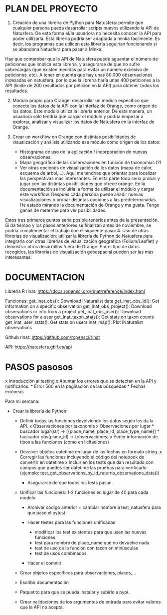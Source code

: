 # PLAN DEL PROYECTO

1. Creación de una librería de Python para Natusfera: permite que cualquier persona pueda desarrollar scripts nuevos utilizando la API de Natusfera. De esta forma el/la usuario/a no necesita conocer la API para poder utilizarla. Esta librería podría ser adaptada a minka fácilmente. Es decir, los programas que utilicen esta librería seguirían funcionando si se abandona Natusfera para pasar a Minka.

Hay que comprobar que la API de Natusfera puede aguantar el número de peticiones que implica esta librería, y asegurarse de que no sufre sobrecargas (que existen medidas para evitar un número excesivo de peticiones, etc). A tener en cuenta que hay unas 80.000 observaciones indexadas en natusfera, por lo que la librería haría unas 400 peticiones a la API (límite de 200 resultados por petición en la API) para obtener todos los resultados.

2. Módulo propio para Orange: desarrollar un módulo específico que conecte los datos de la API con la interfaz de Orange, como origen de los datos. Este módulo utiliza la librería anterior. De esta manera, un usuario/a sólo tendría que cargar el módulo y podría empezar a explorar, analizar y visualizar los datos de Natusfera en la interfaz de Orange.

3. Crear un workflow en Orange con distintas posibilidades de visualización y análisis utilizando ese módulo como origen de los datos:
    - Histograma de uso de la aplicación / incorporación de nuevas observaciones.
    - Mapa geográfico de las observaciones en función de taxonomías (?)
    - Ver otras opciones de visualización de los datos (mapa de calor, esquema de árbol,...). Aquí me tendrías que orientar para localizar las perspectivas más interesantes. En esta parte todo sería probar y jugar con las distintas posibilidades que ofrece orange.
En la documentación se incluiría la forma de utilizar el módulo y cargar este workflow. Después cada persona puede añadir nuevas visualizaciones o probar distintas opciones a las predeterminadas. He estado mirando la documentación de Orange y me gusta. Tengo ganas de meterme para ver posibilidades.

Estos tres primeros puntos sería posible tenerlos antes de la presentación. Si da tiempo y los pasos anteriores se finalizan antes de noviembre, se podría complementar el trabajo con el siguiente paso:
4.  Uso de otras librerías de visualización: utilizar la librería de Python de Natusfera para integrarla con otras librerías de visualización geográfica (Folium/Leaflet) y demostrar otros desarrollos fuera de Orange. Por el tipo de datos recogidos, las librerías de visualización geoespacial pueden ser las más interesantes.


# DOCUMENTACION

Librería R rinat: https://docs.ropensci.org/rinat/reference/index.html

Funciones:
get_inat_obs(): Download iNaturalist data
get_inat_obs_id(): Get information on a specific observation
get_inat_obs_project(): Download observations or info from a project
get_inat_obs_user(): Download observations for a user
get_inat_taxon_stats(): Get stats on taxon counts
get_inat_user_stats(): Get stats on users
inat_map(): Plot iNaturalist observations

Github rinat: https://github.com/ropensci/rinat

API: https://natusfera.gbif.es/api

# PASOS pasosos

x Introducción al testing
x Apuntar los errores que se detectan en la API y notificarlos.
        * Error 500 en la paginación de las búsquedas
        * Fechas erróneas

Para mi semana:
- Crear la librería de Python:
    * Definir todas las funciones devolviendo los datos según los da la API.
        x Observaciones por taxonomía
        x Observaciones por lugar
            * buscador lugar(str) -> [{place_name, place_id, place_type_name}]
            * buscador obs(place_id) -> [observaciones]
    x Poner información de tipos a las funciones (como en licitaciones)
    
    * Devolver objetos datetime en lugar de las fechas en formato string.
        x Corregir las funciones incluyendo el código del notebook de convertir en datetime
        x Incluir en los tests que dan resultado con campos que puedes ser datetime las pruebas para verificarlo (ejemplo: test_get_observations_by_id_returns_observations_data())
        * Asegurarse de que todos los tests pasan.
        
    * Unificar las funciones: 1-2 funciones en lugar de 40 para cada modelo
        * Archivar código anterior + cambiar nombre a test_natusfera para que pase el pytest
        * Hacer testes para las funciones unificadas
            * modificar los test existentes para que usen las nuevas funciones
            * test para nombre de place_name que no devuelve nada
            * test de uso de la función con taxon en minúsculas
            * test de usos combinados

        * Hacer el commit



    * Crear objetos específicos para observaciones, places,...
    * Escribir documentación
    * Paquetito para que se pueda instalar y subirlo a pypi.
    * Crear validaciones de los argumentos de entrada para evitar valores que la API no acepta.
